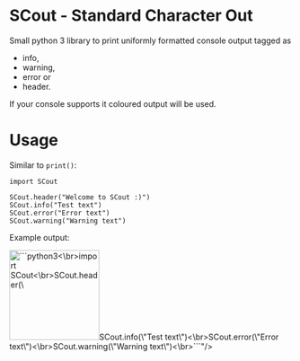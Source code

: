 # SCout - Standard Character Out
Small python 3 library to print uniformly formatted console output tagged as

* info,
* warning,
* error or
* header.

If your console supports it coloured output will be used.

# Usage
Similar to `print()`:

```python3
import SCout

SCout.header("Welcome to SCout :)")
SCout.info("Test text")
SCout.error("Error text")
SCout.warning("Warning text")
```

Example output:

<div align="left">
<img src=x"https://github.com/holzkohlengrill/SCout/raw/master/output.png" height="160" alt="```python3<\br>import SCout<\br>SCout.header(\"Welcome to SCout :)\")<\br>SCout.info(\"Test text\")<\br>SCout.error(\"Error text\")<\br>SCout.warning(\"Warning text\")<\br>```"/>
</div>
